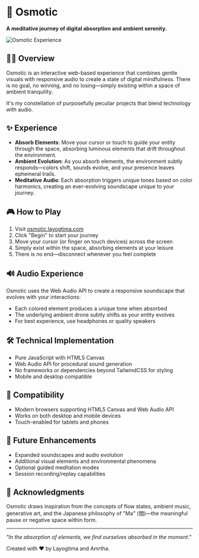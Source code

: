 # 🌊 Osmotic

**A meditative journey of digital absorption and ambient serenity.**

![Osmotic Experience](https://via.placeholder.com/800x400?text=Osmotic+Experience)

## 🧘‍♀️ Overview

Osmotic is an interactive web-based experience that combines gentle visuals with responsive audio to create a state of digital mindfulness. There is no goal, no winning, and no losing—simply existing within a space of ambient tranquility.

It's my constellation of purposefully peculiar projects that blend technology with audio.


## ✨ Experience

- **Absorb Elements**: Move your cursor or touch to guide your entity through the space, absorbing luminous elements that drift throughout the environment.
- **Ambient Evolution**: As you absorb elements, the environment subtly responds—colors shift, sounds evolve, and your presence leaves ephemeral trails.
- **Meditative Audio**: Each absorption triggers unique tones based on color harmonics, creating an ever-evolving soundscape unique to your journey.

## 🎮 How to Play

1. Visit [osmotic.layogtima.com](https://osmotic.layogtima.com)
2. Click "Begin" to start your journey
3. Move your cursor (or finger on touch devices) across the screen
4. Simply exist within the space, absorbing elements at your leisure
5. There is no end—disconnect whenever you feel complete

## 🔊 Audio Experience

Osmotic uses the Web Audio API to create a responsive soundscape that evolves with your interactions:

- Each colored element produces a unique tone when absorbed
- The underlying ambient drone subtly shifts as your entity evolves
- For best experience, use headphones or quality speakers

## 🛠️ Technical Implementation

- Pure JavaScript with HTML5 Canvas
- Web Audio API for procedural sound generation
- No frameworks or dependencies beyond TailwindCSS for styling
- Mobile and desktop compatible

## 📱 Compatibility

- Modern browsers supporting HTML5 Canvas and Web Audio API
- Works on both desktop and mobile devices
- Touch-enabled for tablets and phones

## 🚀 Future Enhancements

- Expanded soundscapes and audio evolution
- Additional visual elements and environmental phenomena
- Optional guided meditation modes
- Session recording/replay capabilities

## 🙏 Acknowledgments

Osmotic draws inspiration from the concepts of flow states, ambient music, generative art, and the Japanese philosophy of "Ma" (間)—the meaningful pause or negative space within form.

---

*"In the absorption of elements, we find ourselves absorbed in the moment."*

Created with ❤️ by Layogtima and Amrtha.